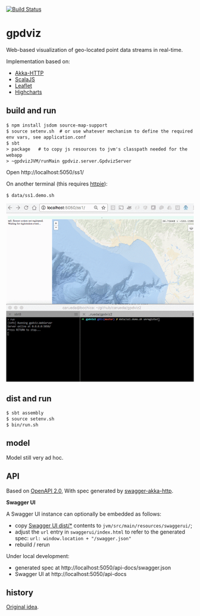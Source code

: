 [![Build Status](https://travis-ci.org/carueda/gpdviz.svg?branch=master)](https://travis-ci.org/carueda/gpdviz)

# gpdviz

Web-based visualization of geo-located point data streams in real-time.

Implementation based on:

- [Akka-HTTP](http://doc.akka.io/docs/akka-http/current/scala/http/)
- [ScalaJS](https://www.scala-js.org/)
- [Leaflet](http://leafletjs.com/)
- [Highcharts](http://www.highcharts.com/)


## build and run

    $ npm install jsdom source-map-support
	$ source setenv.sh  # or use whatever mechanism to define the required env vars, see application.conf
	$ sbt
	> package   # to copy js resources to jvm's classpath needed for the webapp
	> ~gpdvizJVM/runMain gpdviz.server.GpdvizServer

Open http://localhost:5050/ss1/

On another terminal (this requires [httpie](https://httpie.org/)):

	$ data/ss1.demo.sh


![](https://github.com/carueda/gpdviz/blob/master/static/gpdviz2.gif)


## dist and run

	$ sbt assembly
	$ source setenv.sh  
	$ bin/run.sh

## model

Model still very ad hoc.

## API

Based on [OpenAPI 2.0](https://github.com/OAI/OpenAPI-Specification/blob/master/versions/2.0.md),
With spec generated by [swagger-akka-http](https://github.com/swagger-akka-http/swagger-akka-http).
 
**Swagger UI**

A Swagger UI instance can optionally be embedded as follows:

- copy [Swagger UI dist/*](https://github.com/swagger-api/swagger-ui/tree/master/dist) 
  contents to `jvm/src/main/resources/swaggerui/`;
- adjust the `url` entry in `swaggerui/index.html` to refer to the generated spec:
  `url: window.location + "/swagger.json"`
- rebuild / rerun

Under local development:
- generated spec at http://localhost:5050/api-docs/swagger.json
- Swagger UI at http://localhost:5050/api-docs



## history

[Original idea](https://github.com/carueda/gpdviz0).
